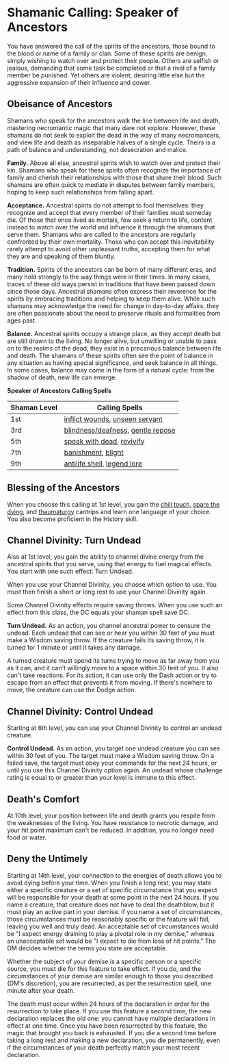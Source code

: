 # Shamanic Calling: Speaker of Ancestors
You have answered the call of the spirits of the ancestors, those bound to the blood or name of a family or clan. Some of these spirits are benign, simply wishing to watch over and protect their people. Others are selfish or jealous, demanding that some task be completed or that a rival of a family member be punished. Yet others are violent, desiring little else but the aggressive expansion of their influence and power.

## Obeisance of Ancestors
Shamans who speak for the ancestors walk the line between life and death, mastering necromantic magic that many dare not explore. However, these shamans do not seek to exploit the dead in the way of many necromancers, and view life and death as inseparable halves of a single cycle. Theirs is a path of balance and understanding, not desecration and malice.

**Family.** Above all else, ancestral spirits wish to watch over and protect their kin. Shamans who speak for these spirits often recognize the importance of family and cherish their relationships with those that share their blood. Such shamans are often quick to mediate in disputes between family members, hoping to keep such relationships from falling apart.

**Acceptance.** Ancestral spirits do not attempt to fool themselves: they recognize and accept that every member of their families must someday die. Of those that once lived as mortals, few seek a return to life, content instead to watch over the world and influence it through the shamans that serve them. Shamans who are called to the ancestors are regularly confronted by their own mortality. Those who can accept this inevitability rarely attempt to avoid other unpleasant truths, accepting them for what they are and speaking of them bluntly.

**Tradition.** Spirits of the ancestors can be born of many different eras, and many hold strongly to the way things were in their times. In many cases, traces of these old ways persist in traditions that have been passed down since those days. Ancestral shamans often express their reverence for the spirits by embracing traditions and helping to keep them alive. While such shamans may acknowledge the need for change in day-to-day affairs, they are often passionate about the need to preserve rituals and formalities from ages past.

**Balance.** Ancestral spirits occupy a strange place, as they accept death but are still drawn to the living. No longer alive, but unwilling or unable to pass on to the realms of the dead, they exist in a precarious balance between life and death. The shamans of these spirits often see the point of balance in any situation as having special significance, and seek balance in all things. In some cases, balance may come in the form of a natural cycle: from the shadow of death, new life can emerge.

**Speaker of Ancestors Calling Spells**

Shaman Level | Calling Spells
------------ | --------------
1st | [inflict wounds](../../Magic/Spells/inflict-wounds.md), [unseen servant](../../Magic/Spells/unseen-servant.md)
3rd | [blindness/deafness](../../Magic/Spells/blindness-deafness.md), [gentle repose](../../Magic/Spells/gentle-repose.md)
5th | [speak with dead](../../Magic/Spells/speak-with-dead.md), [revivify](../../Magic/Spells/revivify.md)
7th | [banishment](../../Magic/Spells/banishment.md), [blight](../../Magic/Spells/blight.md)
9th | [antilife shell](../../Magic/Spells/antilife-shell.md), [legend lore](../../Magic/Spells/legend-lore.md)

## Blessing of the Ancestors
When you choose this calling at 1st level, you gain the [chill touch](../../Magic/Spells/chill-touch.md), [spare the dying](../../Magic/Spells/spare-the-dying.md), and [thaumaturgy](../../Magic/Spells/thaumaturgy.md) cantrips and learn one language of your choice. You also become proficient in the History skill.

## Channel Divinity: Turn Undead
Also at 1st level, you gain the ability to channel divine energy from the ancestral spirits that you serve, using that energy to fuel magical effects. You start with one such effect: Turn Undead.

When you use your Channel Divinity, you choose which option to use. You must then finish a short or long rest to use your Channel Divinity again.

Some Channel Divinity effects require saving throws. When you use such an effect from this class, the DC equals your shaman spell save DC.

**Turn Undead.** As an action, you channel ancestral power to censure the undead. Each undead that can see or hear you within 30 feet of you must make a Wisdom saving throw. If the creature fails its saving throw, it is turned for 1 minute or until it takes any damage.

A turned creature must spend its turns trying to move as far away from you as it can, and it can't willingly move to a space within 30 feet of you. It also can't take reactions. For its action, it can use only the Dash action or try to escape from an effect that prevents it from moving. If there's nowhere to move, the creature can use the Dodge action.

## Channel Divinity: Control Undead
Starting at 6th level, you can use your Channel Divinity to control an undead creature.

**Control Undead.** As an action, you target one undead creature you can see within 30 feet of you. The target must make a Wisdom saving throw. On a failed save, the target must obey your commands for the next 24 hours, or until you use this Channel Divinity option again. An undead whose challenge rating is equal to or greater than your level is immune to this effect.

## Death's Comfort
At 10th level, your position between life and death grants you respite from the weaknesses of the living. You have resistance to necrotic damage, and your hit point maximum can't be reduced. In addition, you no longer need food or water.

## Deny the Untimely
Starting at 14th level, your connection to the energies of death allows you to avoid dying before your time. When you finish a long rest, you may state either a specific creature or a set of specific circumstance that you expect will be responsible for your death at some point in the next 24 hours. If you name a creature, that creature does not have to deal the deathblow, but it must play an active part in your demise. If you name a set of circumstances, those circumstances must be reasonably specific or the feature will fail, leaving you well and truly dead. An acceptable set of circumstances would be "I expect energy draining to play a pivotal role in my demise," whereas an unacceptable set would be "I expect to die from loss of hit points." The DM decides whether the terms you state are acceptable.

Whether the subject of your demise is a specific person or a specific source, you must die for this feature to take effect. If you do, and the circumstances of your demise are similar enough to those you described (DM's discretion), you are resurrected, as per the resurrection spell, one minute after your death.

The death must occur within 24 hours of the declaration in order for the resurrection to take place. If you use this feature a second time, the new declaration replaces the old one: you cannot have multiple declarations in effect at one time. Once you have been resurrected by this feature, the magic that brought you back is exhausted. If you die a second time before taking a long rest and making a new declaration, you die permanently, even if the circumstances of your death perfectly match your most recent declaration.
